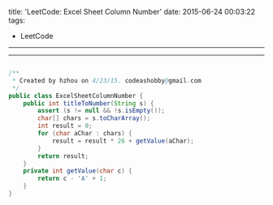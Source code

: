 title: 'LeetCode: Excel Sheet Column Number'
date: 2015-06-24 00:03:22
tags:
 - LeetCode
---
<hr/>    

```java

/**
 * Created by hzhou on 4/23/15. codeashobby@gmail.com
 */
public class ExcelSheetColumnNumber {
	public int titleToNumber(String s) {
		assert (s != null && !s.isEmpty());
		char[] chars = s.toCharArray();
		int result = 0;
		for (char aChar : chars) {
			result = result * 26 + getValue(aChar);
		}
		return result;
	}
	private int getValue(char c) {
		return c - 'A' + 1;
	}
}
```
